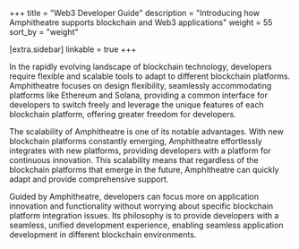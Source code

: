 +++
title = "Web3 Developer Guide"
description = "Introducing how Amphitheatre supports blockchain and Web3 applications"
weight = 55
sort_by = "weight"

[extra.sidebar]
linkable = true
+++

In the rapidly evolving landscape of blockchain technology, developers require
flexible and scalable tools to adapt to different blockchain platforms.
Amphitheatre focuses on design flexibility, seamlessly accommodating platforms
like Ethereum and Solana, providing a common interface for developers to switch
freely and leverage the unique features of each blockchain platform, offering
greater freedom for developers.

The scalability of Amphitheatre is one of its notable advantages. With new
blockchain platforms constantly emerging, Amphitheatre effortlessly integrates
with new platforms, providing developers with a platform for continuous
innovation. This scalability means that regardless of the blockchain platforms
that emerge in the future, Amphitheatre can quickly adapt and provide
comprehensive support.

Guided by Amphitheatre, developers can focus more on application innovation and
functionality without worrying about specific blockchain platform integration
issues. Its philosophy is to provide developers with a seamless, unified
development experience, enabling seamless application development in different
blockchain environments.
